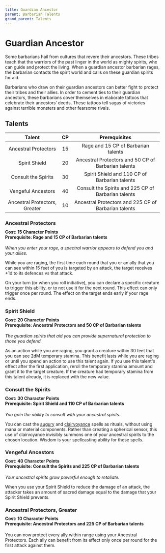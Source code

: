 ```yaml
---
title: Guardian Ancestor
parent: Barbarian Talents
grand_parent: Talents
---
```


# Guardian Ancestor
Some barbarians hail from cultures that revere their ancestors. These tribes teach that the warriors of the past linger in the world as mighty spirits, who can guide and protect the living. When a guardian ancestor barbarian rages, the barbarian contacts the spirit world and calls on these guardian spirits for aid.

Barbarians who draw on their guardian ancestors can better fight to protect their tribes and their allies. In order to cement ties to their guardian ancestors, these barbarians cover themselves in elaborate tattoos that celebrate their ancestors’ deeds. These tattoos tell sagas of victories against terrible monsters and other fearsome rivals.

## Talents

| Talent | CP | Prerequisites |
|:------:|:--:|:-------------:|
| Ancestral Protectors          | 15 | Rage and 15 CP of Barbarian talents |
| Spirit Shield                 | 20 | Ancestral Protectors and 50 CP of Barbarian talents |
| Consult the Spirits           | 30 | Spirit Shield and 110 CP of Barbarian talents |
| Vengeful Ancestors            | 40 | Consult the Spirits and 225 CP of Barbarian talents |
| Ancestral Protectors, Greater | 10 | Ancestral Protectors and 225 CP of Barbarian talents |

### Ancestral Protectors

<div style="margin-top:-10px;"></div>

#### **Cost:** 15 Character Points<br>**Prerequisite:** Rage and 15 CP of Barbarian talents 
*When you enter your rage, a spectral warrior appears to defend you and your allies.*

While you are raging, the first time each round that you or an ally that you can see within 15 feet of you is targeted by an attack, the target receives +1d to its defences vs that attack.

On your turn (or when you roll initiative), you can declare a specific creature to trigger this ability, or to not use it for the next round. This effect can only trigger once per round. The effect on the target ends early if your rage ends.

### Spirit Shield

<div style="margin-top:-10px;"></div>

#### **Cost:** 20 Character Points<br>**Prerequisite:** Ancestral Protectors and 50 CP of Barbarian talents
*The guardian spirits that aid you can provide supernatural protection to those you defend.*

As an action while you are raging, you grant a creature within 30 feet that you can see 2dM temporary stamina. This benefit lasts while you are raging or until you spend an action to use this talent again. If you use this talent's effect after the first application, reroll the temporary stamina amount and grant it to the target creature. If the creature had temporary stamina from this talent already, it is replaced with the new value.

### Consult the Spirits

<div style="margin-top:-10px;"></div>

#### **Cost:** 30 Character Points<br>**Prerequisite:** Spirit Shield and 110 CP of Barbarian talents
*You gain the ability to consult with your ancestral spirits.*

You can cast the [augury]() and [clairvoyance]() spells as rituals, without using mana or material components. Rather than creating a spherical sensor, this use of clairvoyance invisibly summons one of your ancestral spirits to the chosen location. Wisdom is your spellcasting ability for these spells.

### Vengeful Ancestors

<div style="margin-top:-10px;"></div>

#### **Cost:** 40 Character Points<br>**Prerequisite:** Consult the Spirits and 225 CP of Barbarian talents
*Your ancestral spirits grow powerful enough to retaliate.*

When you use your Spirit Shield to reduce the damage of an attack, the attacker takes an amount of sacred damage equal to the damage that your Spirit Shield prevents.

### Ancestral Protectors, Greater

<div style="margin-top:-10px;"></div>

#### **Cost:** 10 Character Points<br>**Prerequisite:** Ancestral Protectors and 225 CP of Barbarian talents
You can now protect every ally within range using your Ancestral Protectors. Each ally can benefit from its effect only once per round for the first attack against them.
